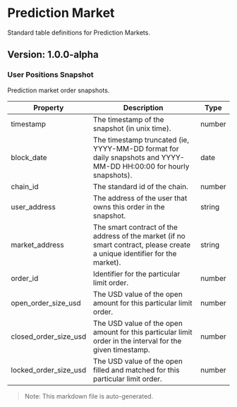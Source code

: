 # Prediction Market

Standard table definitions for Prediction Markets.

## Version: 1.0.0-alpha

### User Positions Snapshot

Prediction market order snapshots.

| Property                | Description                                               | Type   |
|-------------------------|-----------------------------------------------------------|--------|
| timestamp                | The timestamp of the snapshot (in unix time).             | number |
| block_date               | The timestamp truncated (ie, YYYY-MM-DD format for daily snapshots and YYYY-MM-DD HH:00:00 for hourly snapshots). | date |
| chain_id                 | The standard id of the chain.                             | number |
| user_address             | The address of the user that owns this order in the snapshot. | string |
| market_address           | The smart contract of the address of the market (if no smart contract, please create a unique identifier for the market). | string |
| order_id                 | Identifier for the particular limit order.                | number |
| open_order_size_usd      | The USD value of the open amount for this particular limit order. | number |
| closed_order_size_usd    | The USD value of the open amount for this particular limit order in the interval for the given timestamp. | number |
| locked_order_size_usd    | The USD value of the open filled and matched for this particular limit order. | number |

> Note: This markdown file is auto-generated.

